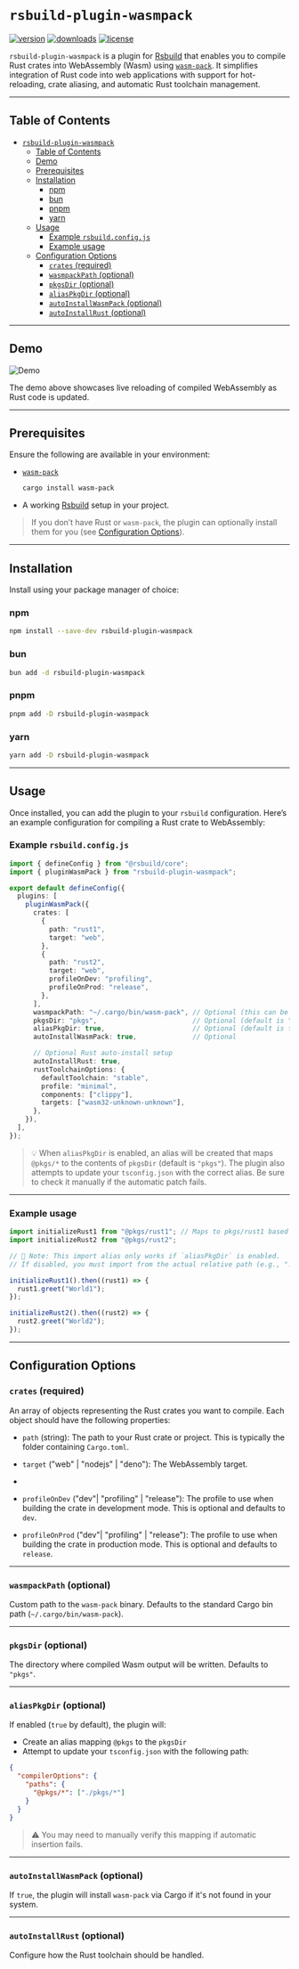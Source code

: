 # `rsbuild-plugin-wasmpack`

[![version](https://img.shields.io/npm/v/rsbuild-plugin-wasmpack?style=flat-square&colorA=DEA584&colorB=5E4CEF)](https://www.npmjs.com/package/rsbuild-plugin-wasmpack)
[![downloads](https://img.shields.io/npm/dt/rsbuild-plugin-wasmpack?style=flat-square&colorA=DEA584&colorB=5E4CEF)](https://www.npmjs.com/package/rsbuild-plugin-wasmpack)
[![license](https://img.shields.io/github/license/nshen/vite-plugin-wasm-pack?style=flat-square&colorA=DEA584&colorB=5E4CEF)](./LICENSE)

`rsbuild-plugin-wasmpack` is a plugin for [Rsbuild](https://rsbuild.dev/) that enables you to compile Rust crates into WebAssembly (Wasm) using [`wasm-pack`](https://drager.github.io/wasm-pack/). It simplifies integration of Rust code into web applications with support for hot-reloading, crate aliasing, and automatic Rust toolchain management.

---

## Table of Contents

- [`rsbuild-plugin-wasmpack`](#rsbuild-plugin-wasmpack)
  - [Table of Contents](#table-of-contents)
  - [Demo](#demo)
  - [Prerequisites](#prerequisites)
  - [Installation](#installation)
    - [npm](#npm)
    - [bun](#bun)
    - [pnpm](#pnpm)
    - [yarn](#yarn)
  - [Usage](#usage)
    - [Example `rsbuild.config.js`](#example-rsbuildconfigjs)
    - [Example usage](#example-usage)
  - [Configuration Options](#configuration-options)
    - [`crates` (required)](#crates-required)
    - [`wasmpackPath` (optional)](#wasmpackpath-optional)
    - [`pkgsDir` (optional)](#pkgsdir-optional)
    - [`aliasPkgDir` (optional)](#aliaspkgdir-optional)
    - [`autoInstallWasmPack` (optional)](#autoinstallwasmpack-optional)
    - [`autoInstallRust` (optional)](#autoinstallrust-optional)

---

## Demo

![Demo](./assets/hotreload.webp)

The demo above showcases live reloading of compiled WebAssembly as Rust code is updated.

---

## Prerequisites

Ensure the following are available in your environment:

- [`wasm-pack`](https://drager.github.io/wasm-pack/installer/)

  ```bash
  cargo install wasm-pack
  ```

- A working [Rsbuild](https://rsbuild.dev/) setup in your project.

> If you don’t have Rust or `wasm-pack`, the plugin can optionally install them for you (see [Configuration Options](#configuration-options)).

---

## Installation

Install using your package manager of choice:

### npm

```bash
npm install --save-dev rsbuild-plugin-wasmpack
```

### bun

```bash
bun add -d rsbuild-plugin-wasmpack
```

### pnpm

```bash
pnpm add -D rsbuild-plugin-wasmpack
```

### yarn

```bash
yarn add -D rsbuild-plugin-wasmpack
```

---

## Usage

Once installed, you can add the plugin to your `rsbuild` configuration. Here’s an example configuration for compiling a Rust crate to WebAssembly:

### Example `rsbuild.config.js`

```typescript
import { defineConfig } from "@rsbuild/core";
import { pluginWasmPack } from "rsbuild-plugin-wasmpack";

export default defineConfig({
  plugins: [
    pluginWasmPack({
      crates: [
        {
          path: "rust1",
          target: "web",
        },
        {
          path: "rust2",
          target: "web",
          profileOnDev: "profiling",
          profileOnProd: "release",
        },
      ],
      wasmpackPath: "~/.cargo/bin/wasm-pack", // Optional (this can be loaded from envfile)
      pkgsDir: "pkgs",                        // Optional (default is "pkgs")
      aliasPkgDir: true,                      // Optional (default is true)
      autoInstallWasmPack: true,              // Optional

      // Optional Rust auto-install setup
      autoInstallRust: true,
      rustToolchainOptions: {
        defaultToolchain: "stable",
        profile: "minimal",
        components: ["clippy"],
        targets: ["wasm32-unknown-unknown"],
      },
    }),
  ],
});
```

> 💡 When `aliasPkgDir` is enabled, an alias will be created that maps `@pkgs/*` to the contents of `pkgsDir` (default is `"pkgs"`).
> The plugin also attempts to update your `tsconfig.json` with the correct alias. Be sure to check it manually if the automatic patch fails.

---

### Example usage

```typescript
import initializeRust1 from "@pkgs/rust1"; // Maps to pkgs/rust1 based on pkgsDir and aliasPkgDir
import initializeRust2 from "@pkgs/rust2";

// 🔔 Note: This import alias only works if `aliasPkgDir` is enabled.
// If disabled, you must import from the actual relative path (e.g., "../pkgs/rust1").

initializeRust1().then((rust1) => {
  rust1.greet("World1");
});

initializeRust2().then((rust2) => {
  rust2.greet("World2");
});
```

---

## Configuration Options

### `crates` (required)

An array of objects representing the Rust crates you want to compile. Each object should have the following properties:

- `path` (string): The path to your Rust crate or project. This is typically the folder containing `Cargo.toml`.

- `target` ("web" | "nodejs" | "deno"): The WebAssembly target.
-
- `profileOnDev` ("dev"| "profiling" | "release"): The profile to use when building the crate in development mode. This is optional and defaults to `dev`.

- `profileOnProd` ("dev"| "profiling" | "release"): The profile to use when building the crate in production mode. This is optional and defaults to `release`.

---

### `wasmpackPath` (optional)

Custom path to the `wasm-pack` binary.
Defaults to the standard Cargo bin path (`~/.cargo/bin/wasm-pack`).

---

### `pkgsDir` (optional)

The directory where compiled Wasm output will be written.
Defaults to `"pkgs"`.

---

### `aliasPkgDir` (optional)

If enabled (`true` by default), the plugin will:

- Create an alias mapping `@pkgs` to the `pkgsDir`
- Attempt to update your `tsconfig.json` with the following path:

```json
{
  "compilerOptions": {
    "paths": {
      "@pkgs/*": ["./pkgs/*"]
    }
  }
}
```

> ⚠️ You may need to manually verify this mapping if automatic insertion fails.

---

### `autoInstallWasmPack` (optional)

If `true`, the plugin will install `wasm-pack` via Cargo if it's not found in your system.

---

### `autoInstallRust` (optional)

Configure how the Rust toolchain should be handled.
